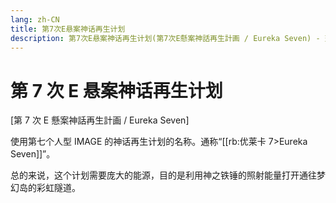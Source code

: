 ```yaml
---
lang: zh-CN
title: 第7次E悬案神话再生计划
description: 第7次E悬案神话再生计划(第7次E懸案神話再生計画 / Eureka Seven) - 交响诗篇 彩虹满载
---
```


# 第 7 次 E 悬案神话再生计划

[第 7 次 E 懸案神話再生計画 / Eureka Seven]

使用第七个人型 IMAGE 的神话再生计划的名称。通称“[[rb:优莱卡 7>Eureka Seven]]”。

总的来说，这个计划需要庞大的能源，目的是利用神之铁锤的照射能量打开通往梦幻岛的彩虹隧道。
